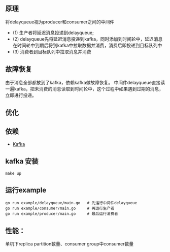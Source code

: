 ## 原理
将delayqueue视为producer和consumer之间的中间件
- (1) 生产者将延迟消息投递到delayqueue;
- (2) delayqueue先将延迟消息投递到kafka，同时添加到时间轮中，延迟消息在时间轮中到期后将到kafka中拉取数据并消费，消费后即投递到目标队列中
- (3) 消费者到目标队列中拉取消息并消费

## 故障恢复
由于消息全部都放到了kafka，依赖kafka做故障恢复。
中间件delayqueue直接读一遍kafka，把未消费的消息读取到时间轮中，这个过程中如果遇到过期的消息，立即进行投递。

## 优化 


## 依赖
- [Kafka](https://github.com/confluentinc/confluent-kafka-go)




## kafka 安装
`make up`

## 运行example
```shell
go run example/delayqueue/main.go   # 先运行中间件delayqueue
go run example/consumer/main.go     # 再运行生产者
go run example/producer/main.go     # 最后运行消费者
```

## 性能：
单机下replica
partition数量、consumer group中consumer数量 

